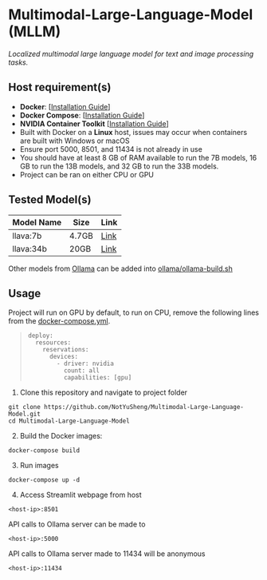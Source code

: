 # Multimodal-Large-Language-Model (MLLM)
*Localized multimodal large language model for text and image processing tasks.*

<!-- [[🤗Space DEMO](https://huggingface.co/spaces/NotYuSheng/MMLLM)] -->

## Host requirement(s)
- **Docker**: [[Installation Guide](https://docs.docker.com/engine/install/)]
- **Docker Compose**: [[Installation Guide](https://docs.docker.com/compose/install/)]
- **NVIDIA Container Toolkit** [[Installation Guide](https://docs.nvidia.com/datacenter/cloud-native/container-toolkit/latest/install-guide.html)]
- Built with Docker on a **Linux** host, issues may occur when containers are built with Windows or macOS
- Ensure port 5000, 8501, and 11434 is not already in use
- You should have at least 8 GB of RAM available to run the 7B models, 16 GB to run the 13B models, and 32 GB to run the 33B models.
- Project can be ran on either CPU or GPU

## Tested Model(s)
| Model Name | Size | Link |
| --- | --- | --- |
| llava:7b | 4.7GB | [Link](https://www.ollama.com/library/llava:7b) |
| llava:34b | 20GB | [Link](https://www.ollama.com/library/llava:34b) |

Other models from [Ollama](https://www.ollama.com/library) can be added into [ollama/ollama-build.sh](ollama/ollama-build.sh)

## Usage
Project will run on GPU by default, to run on CPU, remove the following lines from the [docker-compose.yml](docker-compose.yml).

>     deploy:
>       resources:
>         reservations:
>           devices:
>             - driver: nvidia
>               count: all
>               capabilities: [gpu]

1.  Clone this repository and navigate to project folder
```
git clone https://github.com/NotYuSheng/Multimodal-Large-Language-Model.git
cd Multimodal-Large-Language-Model
```

2.  Build the Docker images:
```
docker-compose build
```

3.  Run images
```
docker-compose up -d
```

4.  Access Streamlit webpage from host
```
<host-ip>:8501
```

API calls to Ollama server can be made to
```
<host-ip>:5000
```

API calls to Ollama server made to 11434 will be anonymous
```
<host-ip>:11434
```
